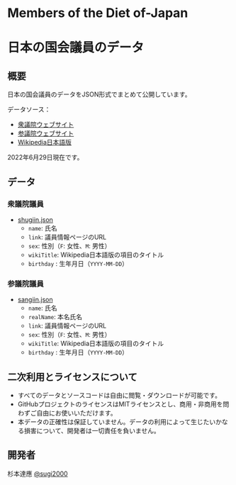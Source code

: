 # Members of the Diet of-Japan
# 日本の国会議員のデータ

## 概要

日本の国会議員のデータをJSON形式でまとめて公開しています。

データソース：

- [衆議院ウェブサイト](https://www.shugiin.go.jp/)
- [参議院ウェブサイト](https://www.sangiin.go.jp/)
- [Wikipedia日本語版](https://ja.wikipedia.org/)

2022年6月29日現在です。

## データ

### 衆議院議員
  - [shugiin.json](./shugiin.json)
    - `name`: 氏名
    - `link`: 議員情報ページのURL
    - `sex`: 性別（`F`: 女性、`M`: 男性）
    - `wikiTitle`: Wikipedia日本語版の項目のタイトル
    - `birthday` : 生年月日（`YYYY-MM-DD`）

### 参議院議員
  - [sangiin.json](./sangiin.json)
    - `name`: 氏名
    - `realName`: 本名氏名
    - `link`: 議員情報ページのURL
    - `sex`: 性別（`F`: 女性、`M`: 男性）
    - `wikiTitle`: Wikipedia日本語版の項目のタイトル
    - `birthday` : 生年月日（`YYYY-MM-DD`）

## 二次利用とライセンスについて

- すべてのデータとソースコードは自由に閲覧・ダウンロードが可能です。
- GitHubプロジェクトのライセンスはMITライセンスとし、商用・非商用を問わずご自由にお使いいただけます。
- 本データの正確性は保証していません。データの利用によって生じたいかなる損害について、開発者は一切責任を負いません。

## 開発者

杉本達應 [@sugi2000](https://twitter.com/sugi2000/)
